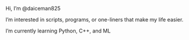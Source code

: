 Hi, I’m @daiceman825

I’m interested in scripts, programs, or one-liners that make my life easier.

I’m currently learning Python, C++, and ML


<!---
daiceman825/daiceman825 is a ✨ special ✨ repository because its `README.md` (this file) appears on your GitHub profile.
You can click the Preview link to take a look at your changes.
--->
